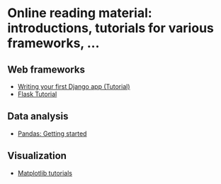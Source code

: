 # Online reading material: introductions, tutorials for various frameworks, ... 

## Web frameworks

* [Writing your first Django app (Tutorial)](https://docs.djangoproject.com/en/2.2/intro/tutorial01/)
* [Flask Tutorial](http://flask.pocoo.org/docs/0.12/tutorial/)


## Data analysis

* [Pandas: Getting started](http://pandas.pydata.org/pandas-docs/stable/getting_started/)


## Visualization

* [Matplotlib tutorials](https://matplotlib.org/tutorials/index.html)

